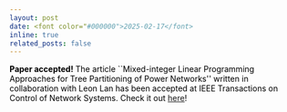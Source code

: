 ```yaml
---
layout: post
date: <font color="#000000">2025-02-17</font>
inline: true
related_posts: false
---
```


<font color="#000000"> <b>Paper accepted!</b> The article ``Mixed-integer Linear Programming Approaches for Tree Partitioning of Power Networks'' written in collaboration with Leon Lan has been accepted at IEEE Transactions on Control of Network Systems. Check it out <a href="https://doi.org/10.1109/TCNS.2025.3538472">here</a>!</font>
